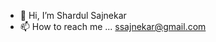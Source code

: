 - 👋 Hi, I’m Shardul Sajnekar
- 📫 How to reach me ... ssajnekar@gmail.com

<!---
ShardulDS/ShardulDS is a ✨ special ✨ repository because its `README.md` (this file) appears on your GitHub profile.
You can click the Preview link to take a look at your changes.
--->

